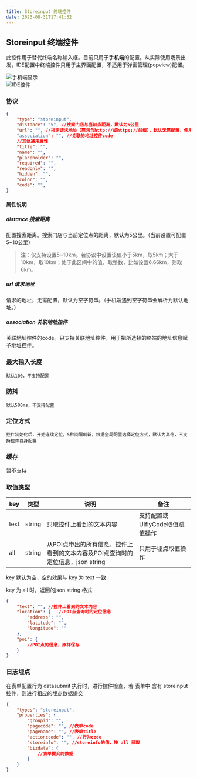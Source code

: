 ```yaml
---
title: Storeinput 终端控件
date: 2023-08-31T17:41:32
---
```


## Storeinput 终端控件

此控件用于替代终端名称输入框。目前只用于**手机端**的配置。从实际使用场景出发，IDE配置中终端控件只用于主界面配置，不适用于弹窗管理(popview)配置。

![手机端显示](http://apaas.wxchina.com:8881/wp-content/uploads/%E7%BB%88%E7%AB%AF%E6%8E%A7%E4%BB%B6-%E6%89%8B%E6%9C%BA%E7%AB%AF%E6%98%BE%E7%A4%BA.png)  
![IDE控件](http://apaas.wxchina.com:8881/wp-content/uploads/%E7%BB%88%E7%AB%AF%E6%8E%A7%E4%BB%B6-IDE%E6%98%BE%E7%A4%BA.png)

### 协议

```json
{
    "type": "storeinput",
    "distance": "5", //搜索门店与当前点距离，默认为5公里
    "url": "", //指定请求地址（需包含http://或https://前缀），默认无需配置，使用内置地址
    "association": "", //关联的地址控件code
    //其他通用属性
    "title": "",
    "name": "",
    "placeholder": "",
    "required": "",
    "readonly": "",
    "hidden": "",
    "color": "",
    "code": "",
}
```

#### 属性说明

##### distance 搜索距离

配置搜索距离。搜索门店与当前定位点的距离，默认为5公里。（当前设置可配置5~10公里）

> 注：仅支持设置5~10km。若协议中设置该值小于5km，取5km；大于10km，取10km；处于此区间中的值，取整数，比如设置6.66km，则取6km。

##### url 请求地址

请求的地址，无需配置，默认为空字符串。（手机端遇到空字符串会解析为默认地址。）

##### association 关联地址控件

关联地址控件的code。只支持关联地址控件，用于把所选择的终端的地址信息赋予地址控件。

### 最大输入长度

```
默认100，不支持配置
```

### 防抖

```
默认500ms，不支持配置
```

### 定位方式

```
控件初始化后，开始连续定位，5秒间隔刷新，根据全局配置选择定位方式，默认为高德，不支持控件自身配置
```

### 缓存

暂不支持

### 取值类型

|key|类型|说明|备注|
|---|---|---|---|
|text|string|只取控件上看到的文本内容|支持配置或UIflyCode取值赋值操作|
|all|string|从POI点带出的所有信息、控件上看到的文本内容及POI点查询时的定位信息，json string|只用于埋点取值操作|

key 默认为空，空的效果与 key 为 text 一致

key 为 all 时，返回的json string 格式

```json
{
    "text": "", //控件上看到的文本内容
    "location": {   //POI点查询时的定位信息
        "address": "",
        "latitude": "",
        "longitude": ""
    },
    "poi": {
        //POI点的信息，原样保存
    }
}
```

### 日志埋点

在表单配置行为 datasubmit 执行时，进行控件检查，若 表单中 含有 storeinput 控件，则进行相应的埋点数据提交

```json
{
    "types": "storeinput",
    "properties": {
        "groupid": "",
        "pagecode": "", //表单code
        "pagename": "", //表单title
        "actionccode": "", //行为code
        "storeinfo": "", //storeinfo的值，按 all 获取
        "bizdata": {
            //表单提交的数据
        }
    }
}
```